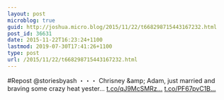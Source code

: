 ```yaml
---
layout: post
microblog: true
guid: http://joshua.micro.blog/2015/11/22/t668298715443167232.html
post_id: 36631
date: 2015-11-22T16:23:24+1100
lastmod: 2019-07-30T17:41:26+1100
type: post
url: /2015/11/22/t668298715443167232.html
---
```

#Repost @storiesbyash
・・・
Chrisney &amp;amp; Adam, just married and braving some crazy heat yester… [t.co/qJ9McSMRz...](https://t.co/qJ9McSMRz1) [t.co/PF67pvC1B...](https://t.co/PF67pvC1Bd)
